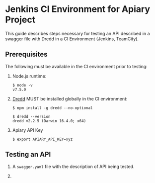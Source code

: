 # Jenkins CI Environment for Apiary Project

This guide describes steps necessary for testing an API described in a swagger file with Dredd in a CI Environment (Jenkins, TeamCity). 

## Prerequisites
The following must be available in the CI environment prior to testing:

1. Node.js runtime:

    ```
    $ node -v
    v7.5.0
    ```

1. [Dredd](https://github.com/apiaryio/dredd) MUST be installed globally in the CI environment:

    ```
    $ npm install -g dredd --no-optional 
    ```

    ```
    $ dredd --version
    dredd v2.2.5 (Darwin 16.4.0; x64)
    ```
    
1. Apiary API Key

    ```
    $ export APIARY_API_KEY=xyz
    ```

## Testing an API

1. A `swagger.yaml` file with the description of API being tested.

1.

